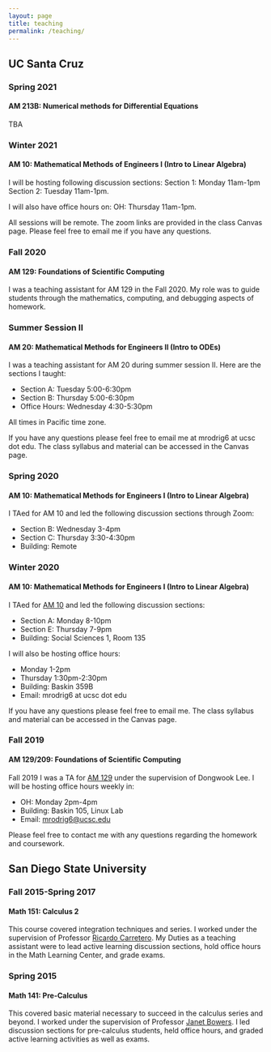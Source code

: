 ```yaml
---
layout: page
title: teaching
permalink: /teaching/
---
```



## UC Santa Cruz

### Spring 2021
#### AM 213B: Numerical methods for Differential Equations

TBA

### Winter 2021
#### AM 10: Mathematical Methods of Engineers I (Intro to Linear Algebra)

I will be hosting following discussion sections:
Section 1: Monday 11am-1pm
Section 2: Tuesday 11am-1pm.

I will also have office hours on:
OH: Thursday 11am-1pm.

All sessions will be remote. The zoom links are provided in the class Canvas page. Please feel free to email me if you have any questions.

### Fall 2020
#### AM 129: Foundations of Scientific Computing

I was a teaching assistant for AM 129 in the Fall 2020. My role was to guide students through the mathematics, computing, and debugging aspects of homework.

### Summer Session II
#### AM 20: Mathematical Methods for Engineers II (Intro to ODEs)

I was a teaching assistant for AM 20 during summer session II. Here are the sections I taught:
- Section A: Tuesday 5:00-6:30pm
- Section B: Thursday 5:00-6:30pm
- Office Hours: Wednesday 4:30-5:30pm

All times in Pacific time zone.

If you have any questions please feel free to email me at mrodrig6 at ucsc dot edu. The class syllabus and material can be accessed in the Canvas page.

### Spring 2020
#### AM 10: Mathematical Methods for Engineers I (Intro to Linear Algebra)

I TAed for AM 10 and led the following discussion sections through Zoom:
- Section B: Wednesday 3-4pm
- Section C: Thursday 3:30-4:30pm
- Building: Remote

### Winter 2020
#### AM 10: Mathematical Methods for Engineers I (Intro to Linear Algebra)

I TAed for [AM 10](https://canvas.ucsc.edu/courses/29489) and led the following discussion sections:
- Section A: Monday 8-10pm
- Section E: Thursday 7-9pm
- Building: Social Sciences 1, Room 135

I will also be hosting office hours:
- Monday 1-2pm
- Thursday 1:30pm-2:30pm
- Building: Baskin 359B
- Email: mrodrig6 at ucsc dot edu

If you have any questions please feel free to email me. The class syllabus and material can be accessed in the Canvas page.

### Fall 2019
#### AM 129/209: Foundations of Scientific Computing

Fall 2019 I was a TA for [AM 129](https://people.ucsc.edu/~dlee79/2019/fall/am129_209/index.html) under the supervision of Dongwook Lee.
I will be hosting office hours weekly in:
- OH: Monday 2pm-4pm
- Building: Baskin 105, Linux Lab
- Email: mrodrig6@ucsc.edu

Please feel free to contact me with any questions regarding the homework and coursework.


## San Diego State University
### Fall 2015-Spring 2017
#### Math 151: Calculus 2

This course covered integration techniques and series. I worked under the supervision of Professor [Ricardo Carretero](https://carretero.sdsu.edu). My Duties as a teaching assistant were to lead active learning discussion sections, hold office hours in the Math Learning Center, and grade exams.

### Spring 2015
#### Math 141: Pre-Calculus
This covered basic material necessary to succeed in the calculus series and beyond. I worked under the supervision of Professor [Janet Bowers](https://newscenter.sdsu.edu/education/crmse/janet_bowers.aspx). I led discussion sections for pre-calculus students, held office hours, and graded active learning activities as well as exams.


<!-- This is the base Jekyll theme. You can find out more info about customizing your Jekyll theme, as well as basic Jekyll usage documentation at [jekyllrb.com](https://jekyllrb.com/) -->

<!-- You can find the source code for Minima at GitHub:
[jekyll][jekyll-organization] /
[minima](https://github.com/jekyll/minima)

You can find the source code for Jekyll at GitHub:
[jekyll][jekyll-organization] /
[jekyll](https://github.com/jekyll/jekyll)


[jekyll-organization]: https://github.com/jekyll -->
